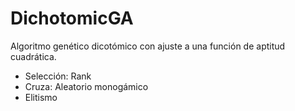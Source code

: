 # DichotomicGA
Algoritmo genético dicotómico con ajuste a una función de aptitud cuadrática. 
* Selección: Rank
* Cruza: Aleatorio monogámico
* Elitismo
